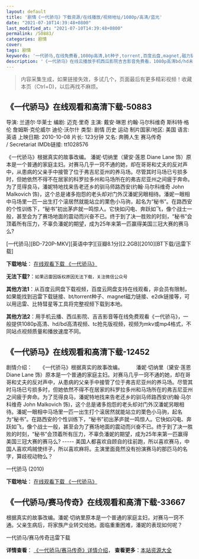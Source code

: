 ```yaml
---
layout: default
title: '剧情《一代骄马》下载资源/在线播放/视频地址/1080p/高清/蓝光'
date: "2021-07-10T14:39:48+0800"
last_modified_at: "2021-07-10T14:39:48+0800"
permalink: /50883/
categories: 剧情
cover:
tags: 剧情
keywords: '一代骄马,在线免费看,1080p高清,bt种子,torrent,百度云盘,magnet,磁力链,迅雷下载资源'
description: '《一代骄马》在线云播放手机西瓜影院吉吉影音免费看，1080p高清bd/hd未删减完整版和tc抢先枪版，mkv/mp4格式，附带bt/torrent种子、magnet/磁力链、百度云盘、网盘资源迅雷下载链接'
---
```


>内容采集生成，如果链接失效，多试几个，页面最后有更多精彩视频！收藏本页（Ctrl+D)，以后再找不麻烦。


## 《一代骄马》在线观看和高清下载-50883

导演: 兰道尔·华莱士 编剧: 迈克·里奇 主演: 戴安·琳恩 约翰·马尔科维奇 斯科特·格伦 詹姆斯·克伦威尔 迪伦·沃尔什 类型: 剧情 历史 运动 制片国家/地区: 美国 语言: 英语 上映日期: 2010-10-08 片长: 123分钟 又名: 奔腾人生 赛马传奇 / Secretariat IMDb链接: tt1028576

《一代骄马》根据真实的故事改编。 潘妮·切纳里（黛安·莲恩 Diane Lane 饰）原本是一个普通的家庭主妇。对赛马几乎一窍不通的她，却在哥哥和丈夫的反对声中，从患病的父亲手中接管了位于弗吉尼亚州的养马场。尽管其时马场已亏损多时，但她依然不得不在居家的科罗拉多州和马场所在的弗吉尼亚州之间疲于奔命。为了觅得良马，潘妮特地找来告老还乡的驯马师路西安(约翰·马尔科维奇 John Malkovich 饰)，这个总是诸多抱怨的老头却对门外汉潘妮另眼相待。潘妮一眼相中马场里一匹一出生打个滚居然就能站立的栗色小马驹，起名为“秘书”。在路西安的个性训练下，“秘书”初出茅庐就一鸣惊人。它快如闪电、奔跃如飞，像个战士一般，甚至会为了赛场地面的震动而兴奋不已。终于到了决一胜败的时刻，“秘书”会顶着所有压力，不辜负潘妮的期望，成为25年来第一匹赢得美国三冠大赛的赛马么?


[一代骄马][BD-720P-MKV][英语中字][豆瓣8.1分][2.2GB][2010][BT下载/迅雷下载]

**下载地址**： [在线观看下载 《一代骄马》](https://www.btdx8.com/torrent/secretariat_2010.html) 


**无法下载?**：`如果迅雷因版权原因无法下载，关注微信公众号 `

**其他方法1**：从百度云网盘下载视频，百度云网盘支持在线观看，非会员有限制，如果能找到迅雷下载链接、bt/torrent种子、magnet磁力链接、e2dk链接等，可以用迅雷、比特彗星等工具将完整视频下载到本地。

**其他方法2**：用手机云播、西瓜影院、吉吉影音等在线免费观看《一代骄马》，一般提供1080p高清、hd/bd高清视频、tc抢先版视频，视频为mkv或mp4格式，不同站点视频质量和播放速度不同。


## 《一代骄马》在线观看和高清下载-12452

剧情介绍：　　《一代骄马》根据真实的故事改编。  　　潘妮·切纳里（黛安·莲恩 Diane Lane 饰）原本是一个普通的家庭主妇。对赛马几乎一窍不通的她，却在哥哥和丈夫的反对声中，从患病的父亲手中接管了位于弗吉尼亚州的养马场。尽管其时马场已亏损多时，但她依然不得不在居家的科罗拉多州和马场所在的弗吉尼亚州之间疲于奔命。为了觅得良马，潘妮特地找来告老还乡的驯马师路西安(约翰·马尔科维奇 John Malkovich 饰)，这个总是诸多抱怨的老头却对门外汉潘妮另眼相待。潘妮一眼相中马场里一匹一出生打个滚居然就能站立的栗色小马驹，起名为“秘书”。在路西安的个性训练下，“秘书”初出茅庐就一鸣惊人。它快如闪电、奔跃如飞，像个战士一般，甚至会为了赛场地面的震动而兴奋不已。终于到了决一胜败的时刻，“秘书”会顶着所有压力，不辜负潘妮的期望，成为25年来第一匹赢得美国三冠大赛的赛马么? ----- 美国人都喜欢自顾自的往前跑，所以喜欢赛马，中国人喜欢鸡贼使绊子，所以喜欢麻将。主演里面竟然没有扮演赛马的那匹马的名字，算歧视动物么？


一代骄马 (2010)

**下载地址**： [在线观看下载 《一代骄马》](https://www.btbtdy.me/btdy/dy6912.html) 


## 《一代骄马/赛马传奇》在线观看和高清下载-33667

根据真实的故事改编。潘妮&middot;切纳里原本是一个普通的家庭主妇，对赛马一窍不通。父亲生病后，将家族产业转交给她。面临重重困难，潘妮的表现如何呢？


一代骄马/赛马传奇迅雷下载

**详情查看**： [《一代骄马/赛马传奇》详情介绍](/movie/33667/)， **查看更多**：[本站资源大全](/movie/t/all/)


